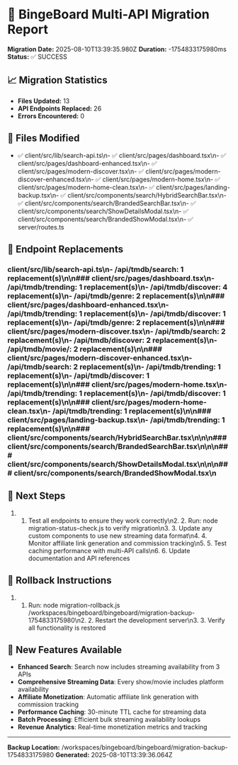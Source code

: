 
# 🚀 BingeBoard Multi-API Migration Report

**Migration Date:** 2025-08-10T13:39:35.980Z
**Duration:** -1754833175980ms
**Status:** ✅ SUCCESS

## 📈 Migration Statistics

- **Files Updated:** 13
- **API Endpoints Replaced:** 26
- **Errors Encountered:** 0

## 📁 Files Modified

- ✅ client/src/lib/search-api.ts\n- ✅ client/src/pages/dashboard.tsx\n- ✅ client/src/pages/dashboard-enhanced.tsx\n- ✅ client/src/pages/modern-discover.tsx\n- ✅ client/src/pages/modern-discover-enhanced.tsx\n- ✅ client/src/pages/modern-home.tsx\n- ✅ client/src/pages/modern-home-clean.tsx\n- ✅ client/src/pages/landing-backup.tsx\n- ✅ client/src/components/search/HybridSearchBar.tsx\n- ✅ client/src/components/search/BrandedSearchBar.tsx\n- ✅ client/src/components/search/ShowDetailsModal.tsx\n- ✅ client/src/components/search/BrandedShowModal.tsx\n- ✅ server/routes.ts

## 🔗 Endpoint Replacements

### client/src/lib/search-api.ts\n- /api/tmdb/search: 1 replacement(s)\n\n### client/src/pages/dashboard.tsx\n- /api/tmdb/trending: 1 replacement(s)\n- /api/tmdb/discover: 4 replacement(s)\n- /api/tmdb/genre: 2 replacement(s)\n\n### client/src/pages/dashboard-enhanced.tsx\n- /api/tmdb/trending: 1 replacement(s)\n- /api/tmdb/discover: 1 replacement(s)\n- /api/tmdb/genre: 2 replacement(s)\n\n### client/src/pages/modern-discover.tsx\n- /api/tmdb/search: 2 replacement(s)\n- /api/tmdb/discover: 2 replacement(s)\n- /api/tmdb/movie/: 2 replacement(s)\n\n### client/src/pages/modern-discover-enhanced.tsx\n- /api/tmdb/search: 2 replacement(s)\n- /api/tmdb/trending: 1 replacement(s)\n- /api/tmdb/discover: 1 replacement(s)\n\n### client/src/pages/modern-home.tsx\n- /api/tmdb/trending: 1 replacement(s)\n- /api/tmdb/discover: 1 replacement(s)\n\n### client/src/pages/modern-home-clean.tsx\n- /api/tmdb/trending: 1 replacement(s)\n\n### client/src/pages/landing-backup.tsx\n- /api/tmdb/trending: 1 replacement(s)\n\n### client/src/components/search/HybridSearchBar.tsx\n\n\n### client/src/components/search/BrandedSearchBar.tsx\n\n\n### client/src/components/search/ShowDetailsModal.tsx\n\n\n### client/src/components/search/BrandedShowModal.tsx\n

## 🎯 Next Steps

1. 1. Test all endpoints to ensure they work correctly\n2. 2. Run: node migration-status-check.js to verify migration\n3. 3. Update any custom components to use new streaming data format\n4. 4. Monitor affiliate link generation and commission tracking\n5. 5. Test caching performance with multi-API calls\n6. 6. Update documentation and API references

## 🔄 Rollback Instructions

1. 1. Run: node migration-rollback.js /workspaces/bingeboard/bingeboard/migration-backup-1754833175980\n2. 2. Restart the development server\n3. 3. Verify all functionality is restored

## 🔧 New Features Available

- **Enhanced Search**: Search now includes streaming availability from 3 APIs
- **Comprehensive Streaming Data**: Every show/movie includes platform availability
- **Affiliate Monetization**: Automatic affiliate link generation with commission tracking
- **Performance Caching**: 30-minute TTL cache for streaming data
- **Batch Processing**: Efficient bulk streaming availability lookups
- **Revenue Analytics**: Real-time monetization metrics and tracking

---

**Backup Location:** /workspaces/bingeboard/bingeboard/migration-backup-1754833175980
**Generated:** 2025-08-10T13:39:36.064Z
